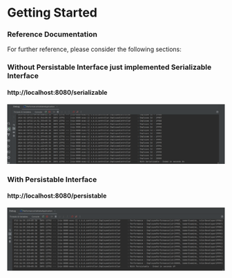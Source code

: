 # Getting Started

### Reference Documentation
For further reference, please consider the following sections:


### Without Persistable Interface just implemented Serializable Interface
#### http://localhost:8080/serializable
![img.png](img.png)

### With Persistable Interface
#### http://localhost:8080/persistable
![img_1.png](img_1.png)